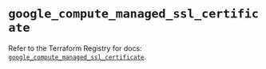 # `google_compute_managed_ssl_certificate`

Refer to the Terraform Registry for docs: [`google_compute_managed_ssl_certificate`](https://registry.terraform.io/providers/hashicorp/google/5.21.0/docs/resources/compute_managed_ssl_certificate).
